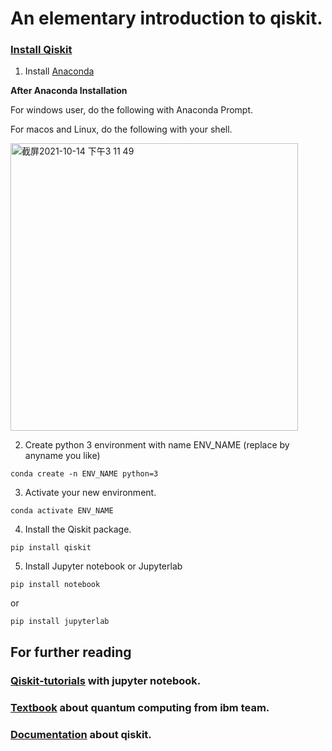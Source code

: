 # An elementary introduction to qiskit. 


### [Install Qiskit][install] 

1. Install [Anaconda][anaconda]




**After Anaconda Installation**

For windows user, do the following with Anaconda Prompt.

For macos and Linux, do the following with your shell.

<img width="460" alt="截屏2021-10-14 下午3 11 49" src="https://user-images.githubusercontent.com/28384350/137269205-066bc52f-7bc7-402c-a915-ed2cc4fae4b8.png">




2. Create python 3 environment with name  ENV_NAME (replace by anyname you like)
```console
conda create -n ENV_NAME python=3
```

3. Activate your new environment.
```console
conda activate ENV_NAME
```
4. Install the Qiskit package.
```console
pip install qiskit
```
5. Install Jupyter notebook or Jupyterlab
```console
pip install notebook
```
or 
```console
pip install jupyterlab
```





## For further reading

### [Qiskit-tutorials][tutorial] with jupyter notebook.

### [Textbook][textbook] about quantum computing from ibm team.

### [Documentation][documentation] about qiskit.


[tutorial]:https://github.com/Qiskit/qiskit-tutorials
[anaconda]:https://www.anaconda.com/products/individual
[textbook]:https://qiskit.org/textbook/preface.html 
[documentation]: https://qiskit.org/documentation/
[install]: https://qiskit.org/documentation/getting_started.html
